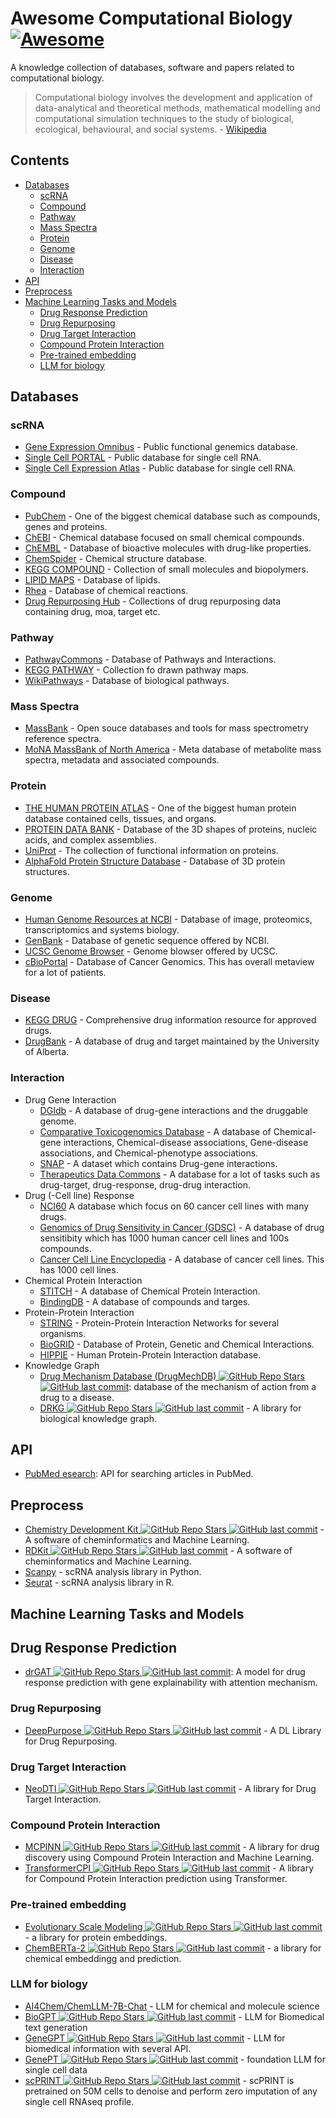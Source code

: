 # Awesome Computational Biology [![Awesome](https://awesome.re/badge.svg)](https://awesome.re)

A knowledge collection of databases, software and papers related to computational biology.

> Computational biology involves the development and application of data-analytical and theoretical methods,
> mathematical modelling and computational simulation techniques to the study of biological, ecological,
> behavioural, and social systems. - [Wikipedia](https://en.wikipedia.org/wiki/Computational_biology)

## Contents

- [Databases](#databases)
  - [scRNA](#scrna)
  - [Compound](#compound)
  - [Pathway](#pathway)
  - [Mass Spectra](#mass-spectra)
  - [Protein](#protein)
  - [Genome](#genome)
  - [Disease](#disease)
  - [Interaction](#interaction)
- [API](#api)
- [Preprocess](#preprocess)
- [Machine Learning Tasks and Models](#machine-learning-tasks-and-models)
  - [Drug Response Prediction](#drug-response-prediction)
  - [Drug Repurposing](#drug-repurposing)
  - [Drug Target Interaction](#drug-target-interaction)
  - [Compound Protein Interaction](#compound-protein-interaction)
  - [Pre-trained embedding](#pre-trained-embedding)
  - [LLM for biology](#llm-for-biology)

## Databases
### scRNA
- [Gene Expression Omnibus](https://www.ncbi.nlm.nih.gov/geo/) - Public functional genemics database.
- [Single Cell PORTAL](https://singlecell.broadinstitute.org/single_cell) - Public database for single cell RNA.
- [Single Cell Expression Atlas](https://www.ebi.ac.uk/gxa/sc/home) - Public database for single cell RNA.
### Compound
- [PubChem](https://pubchem.ncbi.nlm.nih.gov/) - One of the biggest chemical database such as compounds, genes and proteins.
- [ChEBI](https://www.ebi.ac.uk/chebi/) - Chemical database  focused on small chemical compounds.
- [ChEMBL](https://www.ebi.ac.uk/chembl/) - Database of bioactive molecules with drug-like properties.
- [ChemSpider](http://www.chemspider.com/) - Chemical structure database.
- [KEGG COMPOUND](https://www.genome.jp/kegg/compound/) - Collection of small molecules and biopolymers.
- [LIPID MAPS](https://www.lipidmaps.org/databases/lmsd/overview) - Database of lipids.
- [Rhea](https://www.rhea-db.org/) - Database of chemical reactions.
- [Drug Repurposing Hub](https://repo-hub.broadinstitute.org/repurposing#download-data) - Collections of drug repurposing data containing drug, moa, target etc.
### Pathway
- [PathwayCommons](https://www.pathwaycommons.org/) - Database of Pathways and Interactions.
- [KEGG PATHWAY](https://www.genome.jp/kegg/pathway.html) - Collection fo drawn pathway maps.
- [WikiPathways](https://wikipathways.org/) - Database of biological pathways.
### Mass Spectra
- [MassBank](http://www.massbank.jp/) - Open souce databases and tools for mass spectrometry reference spectra.
- [MoNA MassBank of North America](https://mona.fiehnlab.ucdavis.edu/) - Meta database of metabolite mass spectra, metadata and associated compounds.
### Protein
- [THE HUMAN PROTEIN ATLAS](https://www.proteinatlas.org/) - One of the biggest human protein database contained cells, tissues, and organs. 
- [PROTEIN DATA BANK](https://www.rcsb.org/) - Database of the 3D shapes of proteins, nucleic acids, and complex assemblies.
- [UniProt](https://www.uniprot.org/) - The collection of functional information on proteins.
- [AlphaFold Protein Structure Database](https://alphafold.ebi.ac.uk/api-docs) - Database of 3D protein structures.
### Genome
- [Human Genome Resources at NCBI](https://www.ncbi.nlm.nih.gov/projects/genome/guide/human/index.shtml) - Database of image, proteomics, transcriptomics and systems biology.
- [GenBank](https://www.ncbi.nlm.nih.gov/genbank/) - Database of genetic sequence offered by NCBI.
- [UCSC Genome Browser](https://genome.ucsc.edu/) - Genome blowser offered by UCSC.
- [cBioPortal](https://www.cbioportal.org/) - Database of Cancer Genomics. This has overall metaview for a lot of patients.
### Disease
- [KEGG DRUG](https://www.genome.jp/kegg/drug/) - Comprehensive drug information resource for approved drugs.
- [DrugBank](https://www.drugbank.com/) - A database of drug and target maintained by the University of Alberta.
### Interaction
- Drug Gene Interaction
  - [DGIdb](https://www.dgidb.org/) - A database of drug-gene interactions and the druggable genome.
  - [Comparative Toxicogenomics Database](http://ctdbase.org/) - A database of Chemical-gene interactions, Chemical-disease associations, Gene-disease associations, and Chemical-phenotype associations.
  - [SNAP](https://snap.stanford.edu/biodata/datasets/10002/10002-ChG-Miner.html#:~:text=Dataset%20information,or%20activation%20of%20the%20drug.) - A dataset which contains Drug-gene interactions. 
  - [Therapeutics Data Commons](https://tdcommons.ai/) - A database for a lot of tasks such as drug-target, drug-response, drug-drug interaction.
- Drug (-Cell line) Response
  - [NCI60](https://dtp.cancer.gov/discovery_development/nci-60/) A database which focus on 60 cancer cell lines with many drugs.
  - [Genomics of Drug Sensitivity in Cancer (GDSC)](https://www.cancerrxgene.org/) - A database of drug sensitibity which has 1000 human cancer cell lines and 100s compounds.
  - [Cancer Cell Line Encyclopedia](https://sites.broadinstitute.org/ccle/) - A database of cancer cell lines. This has 1000 cell lines.
- Chemical Protein Interaction
  - [STITCH](http://stitch.embl.de/) - A database of Chemical Protein Interaction.
  - [BindingDB](https://www.bindingdb.org/rwd/bind/index.jsp) - A database of compounds and targes.
- Protein-Protein Interaction
  - [STRING](https://string-db.org/) - Protein-Protein Interaction Networks for several organisms.
  - [BioGRID](https://thebiogrid.org/) - Database of Protein, Genetic and Chemical Interactions.
  - [HIPPIE](http://cbdm-01.zdv.uni-mainz.de/~mschaefer/hippie/) - Human Protein-Protein Interaction database.
- Knowledge Graph
  - [Drug Mechanism Database (DrugMechDB) ![GitHub Repo Stars](https://img.shields.io/github/stars/SuLab/DrugMechDB) ![GitHub last commit](https://img.shields.io/github/last-commit/SuLab/DrugMechDB)](https://github.com/SuLab/DrugMechDB/tree/2.0.1): database of the mechanism of action from a drug to a disease.
  - [DRKG ![GitHub Repo Stars](https://img.shields.io/github/stars/gnn4dr/DRKG) ![GitHub last commit](https://img.shields.io/github/last-commit/gnn4dr/DRKG)](https://github.com/gnn4dr/DRKG) - A library for biological knowledge graph.
 
## API
- [PubMed esearch](https://www.nlm.nih.gov/dataguide/edirect/esearch.html): API for searching articles in PubMed.

## Preprocess

- [Chemistry Development Kit ![GitHub Repo Stars](https://img.shields.io/github/stars/cdk/cdk) ![GitHub last commit](https://img.shields.io/github/last-commit/cdk/cdk)](https://github.com/cdk/cdk) - A software of cheminformatics and Machine Learning.
- [RDKit ![GitHub Repo Stars](https://img.shields.io/github/stars/rdkit/rdkit) ![GitHub last commit](https://img.shields.io/github/last-commit/rdkit/rdkit)](https://github.com/rdkit/rdkit) - A software of cheminformatics and Machine Learning.
- [Scanpy](https://scanpy.readthedocs.io/en/stable/) - scRNA analysis library in Python.
- [Seurat](https://satijalab.org/seurat/) - scRNA analysis library in R.

## Machine Learning Tasks and Models

## Drug Response Prediction
- [drGAT ![GitHub Repo Stars](https://img.shields.io/github/stars/inoue0426/drGAT) ![GitHub last commit](https://img.shields.io/github/last-commit/inoue0426/drGAT)](https://github.com/inoue0426/drGAT): A model for drug response prediction with gene explainability with attention mechanism.

### Drug Repurposing

- [DeepPurpose ![GitHub Repo Stars](https://img.shields.io/github/stars/kexinhuang12345/DeepPurpose) ![GitHub last commit](https://img.shields.io/github/last-commit/kexinhuang12345/DeepPurpose)](https://github.com/kexinhuang12345/DeepPurpose) - A DL Library for Drug Repurposing. 

### Drug Target Interaction

- [NeoDTI ![GitHub Repo Stars](https://img.shields.io/github/stars/FangpingWan/NeoDTI) ![GitHub last commit](https://img.shields.io/github/last-commit/FangpingWan/NeoDTI)](https://github.com/FangpingWan/NeoDTI) - A library for Drug Target Interaction.

### Compound Protein Interaction

- [MCPINN ![GitHub Repo Stars](https://img.shields.io/github/stars/mhlee0903/multi_channels_PINN) ![GitHub last commit](https://img.shields.io/github/last-commit/mhlee0903/multi_channels_PINN)](https://github.com/mhlee0903/multi_channels_PINN) - A library for drug discovery using Compound Protein Interaction and Machine Learning.
- [TransformerCPI ![GitHub Repo Stars](https://img.shields.io/github/stars/lifanchen-simm/transformerCPI) ![GitHub last commit](https://img.shields.io/github/last-commit/lifanchen-simm/transformerCPI)](https://github.com/lifanchen-simm/transformerCPI) - A library for Compound Protein Interaction prediction using Transformer.

### Pre-trained embedding

- [Evolutionary Scale Modeling ![GitHub Repo Stars](https://img.shields.io/github/stars/facebookresearch/esm) ![GitHub last commit](https://img.shields.io/github/last-commit/facebookresearch/esm)](https://github.com/facebookresearch/esm) - a library for protein embeddings.
- [ChemBERTa-2 ![GitHub Repo Stars](https://img.shields.io/github/stars/seyonechithrananda/bert-loves-chemistry) ![GitHub last commit](https://img.shields.io/github/last-commit/seyonechithrananda/bert-loves-chemistry)](https://github.com/seyonechithrananda/bert-loves-chemistry) - a library for chemical embeddingg and prediction.

### LLM for biology

- [AI4Chem/ChemLLM-7B-Chat](https://huggingface.co/AI4Chem/ChemLLM-7B-Chat) - LLM for chemical and molecule science
- [BioGPT ![GitHub Repo Stars](https://img.shields.io/github/stars/microsoft/BioGPT) ![GitHub last commit](https://img.shields.io/github/last-commit/microsoft/BioGPT)](https://github.com/microsoft/BioGPT) - LLM for Biomedical text generation
- [GeneGPT ![GitHub Repo Stars](https://img.shields.io/github/stars/ncbi/GeneGPT) ![GitHub last commit](https://img.shields.io/github/last-commit/ncbi/GeneGPT)](https://github.com/ncbi/GeneGPT) - LLM for biomedical information with several API.
- [GenePT ![GitHub Repo Stars](https://img.shields.io/github/stars/yiqunchen/GenePT) ![GitHub last commit](https://img.shields.io/github/last-commit/yiqunchen/GenePT)](https://github.com/yiqunchen/GenePT) - foundation LLM for single cell data
- [scPRINT ![GitHub Repo Stars](https://img.shields.io/github/stars/cantinilab/scPRINT) ![GitHub last commit](https://img.shields.io/github/last-commit/cantinilab/scPRINT)](https://github.com/cantinilab/scPRINT) - scPRINT is pretrained on 50M cells to denoise and perform zero imputation of any single cell RNAseq profile.



